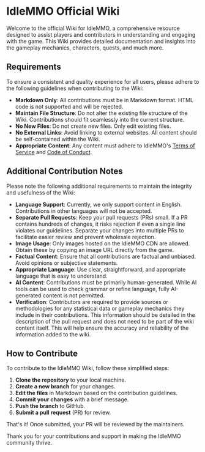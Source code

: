 # IdleMMO Official Wiki
Welcome to the official Wiki for IdleMMO, a comprehensive resource designed to assist players and contributors in understanding and engaging with the game. This Wiki provides detailed documentation and insights into the gameplay mechanics, characters, quests, and much more. 

## Requirements

To ensure a consistent and quality experience for all users, please adhere to the following guidelines when contributing to the Wiki:

- **Markdown Only**: All contributions must be in Markdown format. HTML code is not supported and will be rejected.
- **Maintain File Structure**: Do not alter the existing file structure of the Wiki. Contributions should fit seamlessly into the current structure.
- **No New Files**: Do not create new files. Only edit existing files.
- **No External Links**: Avoid linking to external websites. All content should be self-contained within the Wiki.
- **Appropriate Content**: Any content must adhere to IdleMMO's [Terms of Service](https://web.idle-mmo.com/legal/terms) and [Code of Conduct](https://web.idle-mmo.com/legal/code-of-conduct).

## Additional Contribution Notes

Please note the following additional requirements to maintain the integrity and usefulness of the Wiki:

- **Language Support**: Currently, we only support content in English. Contributions in other languages will not be accepted.
- **Separate Pull Requests**: Keep your pull requests (PRs) small. If a PR contains hundreds of changes, it risks rejection if even a single line violates our guidelines. Separate your changes into multiple PRs to facilitate easier review and prevent wholesale rejection.
- **Image Usage**: Only images hosted on the IdleMMO CDN are allowed. Obtain these by copying an image URL directly from the game.
- **Factual Content**: Ensure that all contributions are factual and unbiased. Avoid opinions or subjective statements.
- **Appropriate Language**: Use clear, straightforward, and appropriate language that is easy to understand.
- **AI Content**: Contributions must be primarily human-generated. While AI tools can be used to check grammar or refine language, fully AI-generated content is not permitted.
- **Verification**: Contributors are required to provide sources or methodologies for any statistical data or gameplay mechanics they include in their contributions. This information should be detailed in the description of the pull request and does not need to be part of the wiki content itself. This will help ensure the accuracy and reliability of the information added to the wiki.

## How to Contribute

To contribute to the IdleMMO Wiki, follow these simplified steps:

1. **Clone the repository** to your local machine.
2. **Create a new branch** for your changes.
3. **Edit the files** in Markdown based on the contribution guidelines.
4. **Commit your changes** with a brief message.
5. **Push the branch** to GitHub.
6. **Submit a pull request** (PR) for review.

That's it! Once submitted, your PR will be reviewed by the maintainers.


Thank you for your contributions and support in making the IdleMMO community thrive.
